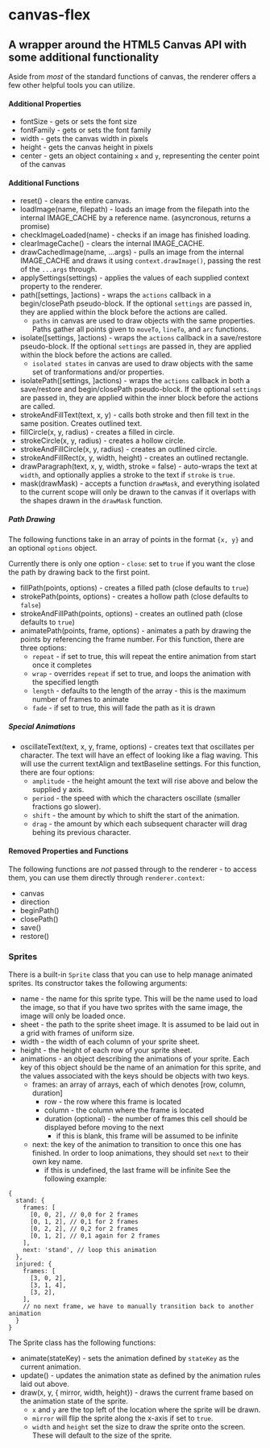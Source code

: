 # canvas-flex

## A wrapper around the HTML5 Canvas API with some additional functionality

Aside from *most* of the standard functions of canvas, the renderer offers a few other helpful tools you can utilize.

#### Additional Properties
* fontSize - gets or sets the font size
* fontFamily - gets or sets the font family
* width - gets the canvas width in pixels
* height - gets the canvas height in pixels
* center - gets an object containing `x` and `y`, representing the center point of the canvas

#### Additional Functions
* reset() - clears the entire canvas.
* loadImage(name, filepath) - loads an image from the filepath into the internal IMAGE_CACHE by a reference name. (asyncronous, returns a promise)
* checkImageLoaded(name) - checks if an image has finished loading.
* clearImageCache() - clears the internal IMAGE_CACHE.
* drawCachedImage(name, ...args) - pulls an image from the internal IMAGE_CACHE and draws it using `context.drawImage()`, passing the rest of the `...args` through.
* applySettings(settings) - applies the values of each supplied context property to the renderer.
* path([settings, ]actions) - wraps the `actions` callback in a begin/closePath pseudo-block. If the optional `settings` are passed in, they are applied within the block before the actions are called.
    * `paths` in canvas are used to draw objects with the same properties. Paths gather all points given to `moveTo`, `lineTo`, and `arc` functions.
* isolate([settings, ]actions) - wraps the `actions` callback in a save/restore pseudo-block. If the optional `settings` are passed in, they are applied within the block before the actions are called.
    * `isolated states` in canvas are used to draw objects with the same set of tranformations and/or properties.
* isolatePath([settings, ]actions) - wraps the `actions` callback in both a save/restore and begin/closePath pseudo-block. If the optional `settings` are passed in, they are applied within the inner block before the actions are called.
* strokeAndFillText(text, x, y) - calls both stroke and then fill text in the same position. Creates outlined text.
* fillCircle(x, y, radius) - creates a filled in circle.
* strokeCircle(x, y, radius) - creates a hollow circle.
* strokeAndFillCircle(x, y, radius) - creates an outlined circle.
* strokeAndFillRect(x, y, width, height) - creates an outlined rectangle.
* drawParagraph(text, x, y, width, stroke = false) - auto-wraps the text at `width`, and optionally applies a stroke to the text if `stroke` is `true`.
* mask(drawMask) - accepts a function `drawMask`, and everything isolated to the current scope will only be drawn to the canvas if it overlaps with the shapes drawn in the `drawMask` function.

##### Path Drawing
The following functions take in an array of points in the format `{x, y}` and an optional `options` object.

Currently there is only one option - `close`: set to `true` if you want the close the path by drawing back to the first point.
* fillPath(points, options) - creates a filled path (close defaults to `true`)
* strokePath(points, options) - creates a hollow path (close defaults to `false`)
* strokeAndFillPath(points, options) - creates an outlined path (close defaults to `true`)
* animatePath(points, frame, options) - animates a path by drawing the points by referencing the frame number. For this function, there are three options:
    * `repeat` - if set to true, this will repeat the entire animation from start once it completes
    * `wrap` - overrides `repeat` if set to true, and loops the animation with the specified length
    * `length` - defaults to the length of the array - this is the maximum number of frames to animate
    * `fade` - if set to true, this will fade the path as it is drawn

##### Special Animations
* oscillateText(text, x, y, frame, options) - creates text that oscillates per character. The text will have an effect of looking like a flag waving. This will use the current textAlign and textBaseline settings. For this function, there are four options:
    * `amplitude` - the height amount the text will rise above and below the supplied y axis.
    * `period` - the speed with which the characters oscillate (smaller fractions go slower).
    * `shift` - the amount by which to shift the start of the animation.
    * `drag` - the amount by which each subsequent character will drag behing its previous character.

#### Removed Properties and Functions
The following functions are *not* passed through to the renderer - to access them, you can use them directly through `renderer.context`:
* canvas
* direction
* beginPath()
* closePath()
* save()
* restore()

### Sprites
There is a built-in `Sprite` class that you can use to help manage animated sprites.
Its constructor takes the following arguments:
* name - the name for this sprite type. This will be the name used to load the image, so that if you have two sprites with the same image, the image will only be loaded once.
* sheet - the path to the sprite sheet image. It is assumed to be laid out in a grid with frames of uniform size.
* width - the width of each column of your sprite sheet.
* height - the height of each row of your sprite sheet.
* animations - an object describing the animations of your sprite. Each key of this object should be the name of an animation for this sprite, and the values associated with the keys should be objects with two keys.
  * frames: an array of arrays, each of which denotes [row, column, duration]
    * row - the row where this frame is located
    * column - the column where the frame is located
    * duration (optional) - the number of frames this cell should be displayed before moving to the next
      * if this is blank, this frame will be assumed to be infinite
  * next: the key of the animation to transition to once this one has finished. In order to loop animations, they should set `next` to their own key name.
    * if this is undefined, the last frame will be infinite
See the following example:
```
{
  stand: {
    frames: [
      [0, 0, 2], // 0,0 for 2 frames
      [0, 1, 2], // 0,1 for 2 frames
      [0, 2, 2], // 0,2 for 2 frames
      [0, 1, 2], // 0,1 again for 2 frames
    ],
    next: 'stand', // loop this animation
  },
  injured: {
    frames: [
      [3, 0, 2],
      [3, 1, 4],
      [3, 2],
    ],
    // no next frame, we have to manually transition back to another animation
  }
}
```

The Sprite class has the following functions:
* animate(stateKey) - sets the animation defined by `stateKey` as the current animation.
* update() - updates the animation state as defined by the animation rules laid out above.
* draw(x, y, { mirror, width, height}) - draws the current frame based on the animation state of the sprite.
  * `x` and `y` are the top left of the location where the sprite will be drawn.
  * `mirror` will flip the sprite along the x-axis if set to `true`.
  * `width` and `height` set the size to draw the sprite onto the screen. These will default to the size of the sprite.
